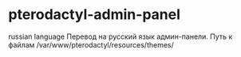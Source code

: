 # pterodactyl-admin-panel
russian language
Перевод на русский язык админ-панели. Путь к файлам /var/www/pterodactyl/resources/themes/
